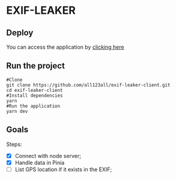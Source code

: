 # EXIF-LEAKER
## Deploy
You can access the application by [clicking here](https://main--funny-crisp-bdd08f.netlify.app/)
## Run the project
```
#Clone
git clone https://github.com/all123all/exif-leaker-client.git
cd exif-leaker-client
#Install dependencies
yarn
#Run the application
yarn dev
```
## Goals
Steps:
- [x] Connect with node server;
- [x] Handle data in Pinia
- [ ] List GPS location if it exists in the EXIF;